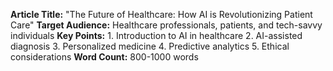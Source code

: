 **Article Title:** "The Future of Healthcare: How AI is Revolutionizing Patient Care"
        **Target Audience:** Healthcare professionals, patients, and tech-savvy individuals
        **Key Points:**
        1. Introduction to AI in healthcare
        2. AI-assisted diagnosis
        3. Personalized medicine
        4. Predictive analytics
        5. Ethical considerations
        **Word Count:** 800-1000 words